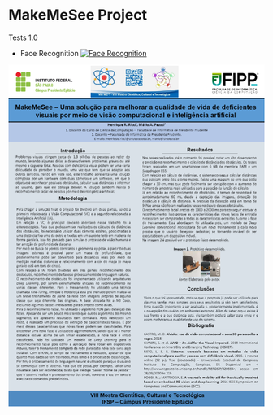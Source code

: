 # MakeMeSee Project

Tests 1.0

- Face Recognition
[![Face Recognition](https://img.youtube.com/vi/wiDm3Ib5PQ0/0.jpg)](https://www.youtube.com/watch?v=wiDm3Ib5PQ0)

![alt text](https://github.com/riccihenrique/MakeMeSee/blob/master/imgs/resumo.png)
